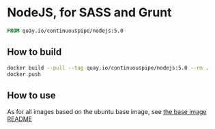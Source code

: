 # NodeJS, for SASS and Grunt

```Dockerfile
FROM quay.io/continuouspipe/nodejs:5.0
```

## How to build
```bash
docker build --pull --tag quay.io/continuouspipe/nodejs:5.0 --rm .
docker push
```

## How to use

As for all images based on the ubuntu base image, see
[the base image README](../../ubuntu/16.04/README.md)
